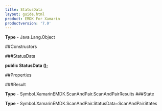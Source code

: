```yaml
---
title: StatusData
layout: guide.html
product: EMDK For Xamarin 
productversion: '7.0' 
---
```


    

**Type** - Java.Lang.Object

##Constructors

###StatusData

**public StatusData ();**


        

##Properties

###Result

        

**Type** - Symbol.XamarinEMDK.ScanAndPair.ScanAndPairResults
###State

        

**Type** - Symbol.XamarinEMDK.ScanAndPair.StatusData+ScanAndPairStates
